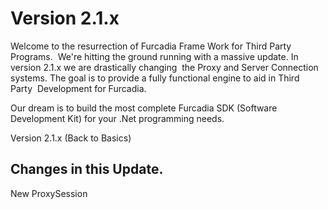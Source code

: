 # Version 2.1.x


Welcome to the resurrection of Furcadia Frame Work for Third Party Programs.&nbsp;
We're hitting the ground running with a massive update. In version 2.1.x we are drastically changing&nbsp;
the Proxy and Server Connection systems. The goal is to provide a fully functional engine to aid in Third Party&nbsp;
Development for Furcadia.


Our dream is to build the most complete Furcadia SDK (Software Development Kit) for your .Net programming needs.




Version 2.1.x (Back to Basics)



## Changes in this Update.

New ProxySession


